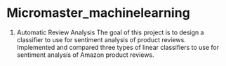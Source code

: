 # Micromaster_machinelearning
1. Automatic Review Analysis
The goal of this project is to design a classifier to use for sentiment analysis of product reviews. <br>
Implemented and compared three types of linear classifiers to use for sentiment analysis of Amazon product reviews.
